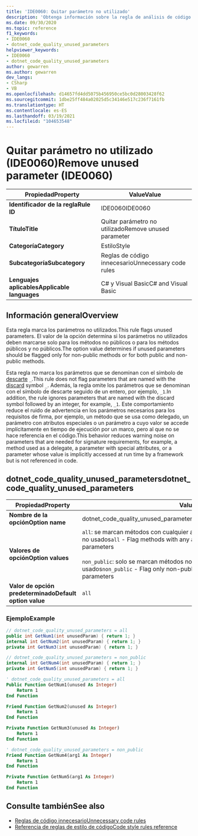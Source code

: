 ```yaml
---
title: 'IDE0060: Quitar parámetro no utilizado'
description: 'Obtenga información sobre la regla de análisis de código IDE0060: Quitar parámetro no utilizado'
ms.date: 09/30/2020
ms.topic: reference
f1_keywords:
- IDE0060
- dotnet_code_quality_unused_parameters
helpviewer_keywords:
- IDE0060
- dotnet_code_quality_unused_parameters
author: gewarren
ms.author: gewarren
dev_langs:
- CSharp
- VB
ms.openlocfilehash: d14657fd4dd5075b456950ce5bc0d28003428f62
ms.sourcegitcommit: 1dbe25ff484a02025d5c34146e517c236f7161fb
ms.translationtype: HT
ms.contentlocale: es-ES
ms.lasthandoff: 03/19/2021
ms.locfileid: "104653548"
---
```

# <a name="remove-unused-parameter-ide0060"></a><span data-ttu-id="39ff3-103">Quitar parámetro no utilizado (IDE0060)</span><span class="sxs-lookup"><span data-stu-id="39ff3-103">Remove unused parameter (IDE0060)</span></span>

|<span data-ttu-id="39ff3-104">Propiedad</span><span class="sxs-lookup"><span data-stu-id="39ff3-104">Property</span></span>|<span data-ttu-id="39ff3-105">Value</span><span class="sxs-lookup"><span data-stu-id="39ff3-105">Value</span></span>|
|-|-|
| <span data-ttu-id="39ff3-106">**Identificador de la regla**</span><span class="sxs-lookup"><span data-stu-id="39ff3-106">**Rule ID**</span></span> | <span data-ttu-id="39ff3-107">IDE0060</span><span class="sxs-lookup"><span data-stu-id="39ff3-107">IDE0060</span></span> |
| <span data-ttu-id="39ff3-108">**Título**</span><span class="sxs-lookup"><span data-stu-id="39ff3-108">**Title**</span></span> | <span data-ttu-id="39ff3-109">Quitar parámetro no utilizado</span><span class="sxs-lookup"><span data-stu-id="39ff3-109">Remove unused parameter</span></span> |
| <span data-ttu-id="39ff3-110">**Categoría**</span><span class="sxs-lookup"><span data-stu-id="39ff3-110">**Category**</span></span> | <span data-ttu-id="39ff3-111">Estilo</span><span class="sxs-lookup"><span data-stu-id="39ff3-111">Style</span></span> |
| <span data-ttu-id="39ff3-112">**Subcategoría**</span><span class="sxs-lookup"><span data-stu-id="39ff3-112">**Subcategory**</span></span> | <span data-ttu-id="39ff3-113">Reglas de código innecesario</span><span class="sxs-lookup"><span data-stu-id="39ff3-113">Unnecessary code rules</span></span> |
| <span data-ttu-id="39ff3-114">**Lenguajes aplicables**</span><span class="sxs-lookup"><span data-stu-id="39ff3-114">**Applicable languages**</span></span> | <span data-ttu-id="39ff3-115">C# y Visual Basic</span><span class="sxs-lookup"><span data-stu-id="39ff3-115">C# and Visual Basic</span></span> |

## <a name="overview"></a><span data-ttu-id="39ff3-116">Información general</span><span class="sxs-lookup"><span data-stu-id="39ff3-116">Overview</span></span>

<span data-ttu-id="39ff3-117">Esta regla marca los parámetros no utilizados.</span><span class="sxs-lookup"><span data-stu-id="39ff3-117">This rule flags unused parameters.</span></span> <span data-ttu-id="39ff3-118">El valor de la opción determina si los parámetros no utilizados deben marcarse solo para los métodos no públicos o para los métodos públicos y no públicos.</span><span class="sxs-lookup"><span data-stu-id="39ff3-118">The option value determines if unused parameters should be flagged only for non-public methods or for both public and non-public methods.</span></span>

<span data-ttu-id="39ff3-119">Esta regla no marca los parámetros que se denominan con el símbolo de [descarte](../../../csharp/discards.md) `_`.</span><span class="sxs-lookup"><span data-stu-id="39ff3-119">This rule does not flag parameters that are named with the [discard](../../../csharp/discards.md) symbol `_`.</span></span> <span data-ttu-id="39ff3-120">Además, la regla omite los parámetros que se denominan con el símbolo de descarte seguido de un entero, por ejemplo, `_1`.</span><span class="sxs-lookup"><span data-stu-id="39ff3-120">In addition, the rule ignores parameters that are named with the discard symbol followed by an integer, for example,  `_1`.</span></span> <span data-ttu-id="39ff3-121">Este comportamiento reduce el ruido de advertencia en los parámetros necesarios para los requisitos de firma, por ejemplo, un método que se usa como delegado, un parámetro con atributos especiales o un parámetro a cuyo valor se accede implícitamente en tiempo de ejecución por un marco, pero al que no se hace referencia en el código.</span><span class="sxs-lookup"><span data-stu-id="39ff3-121">This behavior reduces warning noise on parameters that are needed for signature requirements, for example, a method used as a delegate, a parameter with special attributes, or a parameter whose value is implicitly accessed at run time by a framework but is not referenced in code.</span></span>

## <a name="dotnet_code_quality_unused_parameters"></a><span data-ttu-id="39ff3-122">dotnet_code_quality_unused_parameters</span><span class="sxs-lookup"><span data-stu-id="39ff3-122">dotnet_code_quality_unused_parameters</span></span>

|<span data-ttu-id="39ff3-123">Propiedad</span><span class="sxs-lookup"><span data-stu-id="39ff3-123">Property</span></span>|<span data-ttu-id="39ff3-124">Value</span><span class="sxs-lookup"><span data-stu-id="39ff3-124">Value</span></span>|
|-|-|
| <span data-ttu-id="39ff3-125">**Nombre de la opción**</span><span class="sxs-lookup"><span data-stu-id="39ff3-125">**Option name**</span></span> | <span data-ttu-id="39ff3-126">dotnet_code_quality_unused_parameters</span><span class="sxs-lookup"><span data-stu-id="39ff3-126">dotnet_code_quality_unused_parameters</span></span>
| <span data-ttu-id="39ff3-127">**Valores de opción**</span><span class="sxs-lookup"><span data-stu-id="39ff3-127">**Option values**</span></span> | <span data-ttu-id="39ff3-128">`all`: se marcan métodos con cualquier accesibilidad que contengan parámetros no usados</span><span class="sxs-lookup"><span data-stu-id="39ff3-128">`all` - Flag methods with any accessibility that contain unused parameters</span></span><br /><br /><span data-ttu-id="39ff3-129">`non_public`: solo se marcan métodos no públicos que contengan parámetros no usados</span><span class="sxs-lookup"><span data-stu-id="39ff3-129">`non_public` - Flag only non-public methods that contain unused parameters</span></span> |
| <span data-ttu-id="39ff3-130">**Valor de opción predeterminado**</span><span class="sxs-lookup"><span data-stu-id="39ff3-130">**Default option value**</span></span> | `all` |

### <a name="example"></a><span data-ttu-id="39ff3-131">Ejemplo</span><span class="sxs-lookup"><span data-stu-id="39ff3-131">Example</span></span>

```csharp
// dotnet_code_quality_unused_parameters = all
public int GetNum1(int unusedParam) { return 1; }
internal int GetNum2(int unusedParam) { return 1; }
private int GetNum3(int unusedParam) { return 1; }

// dotnet_code_quality_unused_parameters = non_public
internal int GetNum4(int unusedParam) { return 1; }
private int GetNum5(int unusedParam) { return 1; }
```

```vb
' dotnet_code_quality_unused_parameters = all
Public Function GetNum1(unused As Integer)
    Return 1
End Function

Friend Function GetNum2(unused As Integer)
    Return 1
End Function

Private Function GetNum3(unused As Integer)
    Return 1
End Function

' dotnet_code_quality_unused_parameters = non_public
Friend Function GetNum4(arg1 As Integer)
    Return 1
End Function

Private Function GetNum5(arg1 As Integer)
    Return 1
End Function
```

## <a name="see-also"></a><span data-ttu-id="39ff3-132">Consulte también</span><span class="sxs-lookup"><span data-stu-id="39ff3-132">See also</span></span>

- [<span data-ttu-id="39ff3-133">Reglas de código innecesario</span><span class="sxs-lookup"><span data-stu-id="39ff3-133">Unnecessary code rules</span></span>](unnecessary-code-rules.md)
- [<span data-ttu-id="39ff3-134">Referencia de reglas de estilo de código</span><span class="sxs-lookup"><span data-stu-id="39ff3-134">Code style rules reference</span></span>](index.md)
